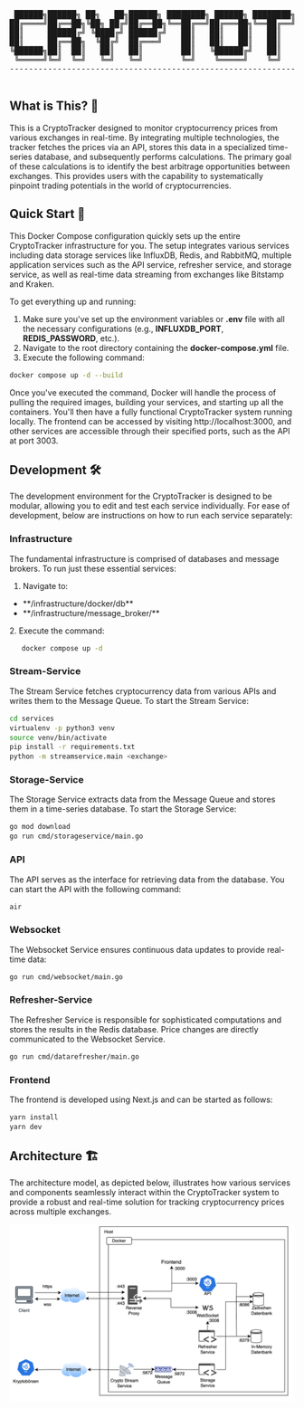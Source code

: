 <div align="center">
 <pre>
 ██████╗██████╗ ██╗   ██╗██████╗ ████████╗ ██████╗ ████████╗██████╗  █████╗  ██████╗██╗  ██╗███████╗██████╗ 
██╔════╝██╔══██╗╚██╗ ██╔╝██╔══██╗╚══██╔══╝██╔═══██╗╚══██╔══╝██╔══██╗██╔══██╗██╔════╝██║ ██╔╝██╔════╝██╔══██╗
██║     ██████╔╝ ╚████╔╝ ██████╔╝   ██║   ██║   ██║   ██║   ██████╔╝███████║██║     █████╔╝ █████╗  ██████╔╝
██║     ██╔══██╗  ╚██╔╝  ██╔═══╝    ██║   ██║   ██║   ██║   ██╔══██╗██╔══██║██║     ██╔═██╗ ██╔══╝  ██╔══██╗
╚██████╗██║  ██║   ██║   ██║        ██║   ╚██████╔╝   ██║   ██║  ██║██║  ██║╚██████╗██║  ██╗███████╗██║  ██║
 ╚═════╝╚═╝  ╚═╝   ╚═╝   ╚═╝        ╚═╝    ╚═════╝    ╚═╝   ╚═╝  ╚═╝╚═╝  ╚═╝ ╚═════╝╚═╝  ╚═╝╚══════╝╚═╝  ╚═╝
------------------------------------------------------------------------------------------------------------
  </pre>
</div>

## What is This? 🤔

This is a CryptoTracker designed to monitor cryptocurrency prices from various exchanges in real-time. By integrating multiple technologies, the tracker fetches the prices via an API, stores this data in a specialized time-series database, and subsequently performs calculations. The primary goal of these calculations is to identify the best arbitrage opportunities between exchanges. This provides users with the capability to systematically pinpoint trading potentials in the world of cryptocurrencies.

## Quick Start 🚀

This Docker Compose configuration quickly sets up the entire CryptoTracker infrastructure for you. The setup integrates various services including data storage services like InfluxDB, Redis, and RabbitMQ, multiple application services such as the API service, refresher service, and storage service, as well as real-time data streaming from exchanges like Bitstamp and Kraken.

To get everything up and running:

1. Make sure you've set up the environment variables or **.env** file with all the necessary configurations (e.g., **INFLUXDB_PORT**, **REDIS_PASSWORD**, etc.).
2. Navigate to the root directory containing the **docker-compose.yml** file.
3. Execute the following command:

```sh
docker compose up -d --build
```

Once you've executed the command, Docker will handle the process of pulling the required images, building your services, and starting up all the containers. You'll then have a fully functional CryptoTracker system running locally. The frontend can be accessed by visiting http://localhost:3000, and other services are accessible through their specified ports, such as the API at port 3003.

## Development 🛠️

The development environment for the CryptoTracker is designed to be modular, allowing you to edit and test each service individually. For ease of development, below are instructions on how to run each service separately:

### Infrastructure

The fundamental infrastructure is comprised of databases and message brokers. To run just these essential services:

1. Navigate to:
<ul>
   <li> **/infrastructure/docker/db** </li>
   <li>**/infrastructure/message_broker/** </li>
</ul>
2. Execute the command:

```bash
   docker compose up -d
```

### Stream-Service

The Stream Service fetches cryptocurrency data from various APIs and writes them to the Message Queue. To start the Stream Service:

```bash
cd services
virtualenv -p python3 venv
source venv/bin/activate
pip install -r requirements.txt
python -m streamservice.main <exchange>
```

### Storage-Service

The Storage Service extracts data from the Message Queue and stores them in a time-series database. To start the Storage Service:

```bash
go mod download
go run cmd/storageservice/main.go
```

### API

The API serves as the interface for retrieving data from the database. You can start the API with the following command:

```bash
air
```

### Websocket

The Websocket Service ensures continuous data updates to provide real-time data:

```bash
go run cmd/websocket/main.go
```

### Refresher-Service

The Refresher Service is responsible for sophisticated computations and stores the results in the Redis database. Price changes are directly communicated to the Websocket Service.

```bash
go run cmd/datarefresher/main.go
```

### Frontend

The frontend is developed using Next.js and can be started as follows:

```bash
yarn install
yarn dev
```

## Architecture 🏗️

The architecture model, as depicted below, illustrates how various services and components seamlessly interact within the CryptoTracker system to provide a robust and real-time solution for tracking cryptocurrency prices across multiple exchanges.

![Architekturmodell](images/architekturmodell.png)
